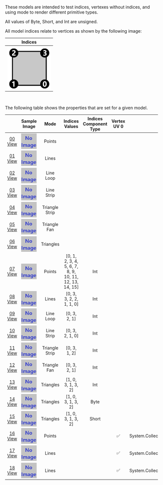 These models are intended to test indices, vertexes without indices, and using mode to render different primitive types.  

All values of Byte, Short, and Int are unsigned.  

All model indices relate to vertices as shown by the following image:  

Indices | 
:---: | 
<img src="Figures/Indices.png" height="144" width="144" align="middle"> |

<br>

The following table shows the properties that are set for a given model.  

|   | Sample Image | Mode | Indices Values | Indices Component Type | Vertex UV 0 | Vertex Normal | Vertex Tangent | Normal Texture |
| :---: | :---: | :---: | :---: | :---: | :---: | :---: | :---: | :---: |
| [00](Mesh_PrimitiveMode_00.gltf)<br>[View](https://bghgary.github.io/glTF-Asset-Generator/Preview/BabylonJS/?fileName=Mesh_PrimitiveMode_00.gltf) | [<img src="Thumbnails/Mesh_PrimitiveMode_00.png" align="middle">](SampleImages/Mesh_PrimitiveMode_00.png) | Points |   |   |   |   |   |   |
| [01](Mesh_PrimitiveMode_01.gltf)<br>[View](https://bghgary.github.io/glTF-Asset-Generator/Preview/BabylonJS/?fileName=Mesh_PrimitiveMode_01.gltf) | [<img src="Thumbnails/Mesh_PrimitiveMode_01.png" align="middle">](SampleImages/Mesh_PrimitiveMode_01.png) | Lines |   |   |   |   |   |   |
| [02](Mesh_PrimitiveMode_02.gltf)<br>[View](https://bghgary.github.io/glTF-Asset-Generator/Preview/BabylonJS/?fileName=Mesh_PrimitiveMode_02.gltf) | [<img src="Thumbnails/Mesh_PrimitiveMode_02.png" align="middle">](SampleImages/Mesh_PrimitiveMode_02.png) | Line Loop |   |   |   |   |   |   |
| [03](Mesh_PrimitiveMode_03.gltf)<br>[View](https://bghgary.github.io/glTF-Asset-Generator/Preview/BabylonJS/?fileName=Mesh_PrimitiveMode_03.gltf) | [<img src="Thumbnails/Mesh_PrimitiveMode_03.png" align="middle">](SampleImages/Mesh_PrimitiveMode_03.png) | Line Strip |   |   |   |   |   |   |
| [04](Mesh_PrimitiveMode_04.gltf)<br>[View](https://bghgary.github.io/glTF-Asset-Generator/Preview/BabylonJS/?fileName=Mesh_PrimitiveMode_04.gltf) | [<img src="Thumbnails/Mesh_PrimitiveMode_04.png" align="middle">](SampleImages/Mesh_PrimitiveMode_04.png) | Triangle Strip |   |   |   |   |   |   |
| [05](Mesh_PrimitiveMode_05.gltf)<br>[View](https://bghgary.github.io/glTF-Asset-Generator/Preview/BabylonJS/?fileName=Mesh_PrimitiveMode_05.gltf) | [<img src="Thumbnails/Mesh_PrimitiveMode_05.png" align="middle">](SampleImages/Mesh_PrimitiveMode_05.png) | Triangle Fan |   |   |   |   |   |   |
| [06](Mesh_PrimitiveMode_06.gltf)<br>[View](https://bghgary.github.io/glTF-Asset-Generator/Preview/BabylonJS/?fileName=Mesh_PrimitiveMode_06.gltf) | [<img src="Thumbnails/Mesh_PrimitiveMode_06.png" align="middle">](SampleImages/Mesh_PrimitiveMode_06.png) | Triangles |   |   |   |   |   |   |
| [07](Mesh_PrimitiveMode_07.gltf)<br>[View](https://bghgary.github.io/glTF-Asset-Generator/Preview/BabylonJS/?fileName=Mesh_PrimitiveMode_07.gltf) | [<img src="Thumbnails/Mesh_PrimitiveMode_07.png" align="middle">](SampleImages/Mesh_PrimitiveMode_07.png) | Points | [0, 1, 2, 3, 4, 5, 6, 7, 8, 9, 10, 11, 12, 13, 14, 15] | Int |   |   |   |   |
| [08](Mesh_PrimitiveMode_08.gltf)<br>[View](https://bghgary.github.io/glTF-Asset-Generator/Preview/BabylonJS/?fileName=Mesh_PrimitiveMode_08.gltf) | [<img src="Thumbnails/Mesh_PrimitiveMode_08.png" align="middle">](SampleImages/Mesh_PrimitiveMode_08.png) | Lines | [0, 3, 3, 2, 2, 1, 1, 0] | Int |   |   |   |   |
| [09](Mesh_PrimitiveMode_09.gltf)<br>[View](https://bghgary.github.io/glTF-Asset-Generator/Preview/BabylonJS/?fileName=Mesh_PrimitiveMode_09.gltf) | [<img src="Thumbnails/Mesh_PrimitiveMode_09.png" align="middle">](SampleImages/Mesh_PrimitiveMode_09.png) | Line Loop | [0, 3, 2, 1] | Int |   |   |   |   |
| [10](Mesh_PrimitiveMode_10.gltf)<br>[View](https://bghgary.github.io/glTF-Asset-Generator/Preview/BabylonJS/?fileName=Mesh_PrimitiveMode_10.gltf) | [<img src="Thumbnails/Mesh_PrimitiveMode_10.png" align="middle">](SampleImages/Mesh_PrimitiveMode_10.png) | Line Strip | [0, 3, 2, 1, 0] | Int |   |   |   |   |
| [11](Mesh_PrimitiveMode_11.gltf)<br>[View](https://bghgary.github.io/glTF-Asset-Generator/Preview/BabylonJS/?fileName=Mesh_PrimitiveMode_11.gltf) | [<img src="Thumbnails/Mesh_PrimitiveMode_11.png" align="middle">](SampleImages/Mesh_PrimitiveMode_11.png) | Triangle Strip | [0, 3, 1, 2] | Int |   |   |   |   |
| [12](Mesh_PrimitiveMode_12.gltf)<br>[View](https://bghgary.github.io/glTF-Asset-Generator/Preview/BabylonJS/?fileName=Mesh_PrimitiveMode_12.gltf) | [<img src="Thumbnails/Mesh_PrimitiveMode_12.png" align="middle">](SampleImages/Mesh_PrimitiveMode_12.png) | Triangle Fan | [0, 3, 2, 1] | Int |   |   |   |   |
| [13](Mesh_PrimitiveMode_13.gltf)<br>[View](https://bghgary.github.io/glTF-Asset-Generator/Preview/BabylonJS/?fileName=Mesh_PrimitiveMode_13.gltf) | [<img src="Thumbnails/Mesh_PrimitiveMode_13.png" align="middle">](SampleImages/Mesh_PrimitiveMode_13.png) | Triangles | [1, 0, 3, 1, 3, 2] | Int |   |   |   |   |
| [14](Mesh_PrimitiveMode_14.gltf)<br>[View](https://bghgary.github.io/glTF-Asset-Generator/Preview/BabylonJS/?fileName=Mesh_PrimitiveMode_14.gltf) | [<img src="Thumbnails/Mesh_PrimitiveMode_14.png" align="middle">](SampleImages/Mesh_PrimitiveMode_14.png) | Triangles | [1, 0, 3, 1, 3, 2] | Byte |   |   |   |   |
| [15](Mesh_PrimitiveMode_15.gltf)<br>[View](https://bghgary.github.io/glTF-Asset-Generator/Preview/BabylonJS/?fileName=Mesh_PrimitiveMode_15.gltf) | [<img src="Thumbnails/Mesh_PrimitiveMode_15.png" align="middle">](SampleImages/Mesh_PrimitiveMode_15.png) | Triangles | [1, 0, 3, 1, 3, 2] | Short |   |   |   |   |
| [16](Mesh_PrimitiveMode_16.gltf)<br>[View](https://bghgary.github.io/glTF-Asset-Generator/Preview/BabylonJS/?fileName=Mesh_PrimitiveMode_16.gltf) | [<img src="Thumbnails/Mesh_PrimitiveMode_16.png" align="middle">](SampleImages/Mesh_PrimitiveMode_16.png) | Points |   |   | :white_check_mark: | System.Collections.Generic.List`1[System.Collections.Generic.List`1[System.Numerics.Vector3]] |   |   |
| [17](Mesh_PrimitiveMode_17.gltf)<br>[View](https://bghgary.github.io/glTF-Asset-Generator/Preview/BabylonJS/?fileName=Mesh_PrimitiveMode_17.gltf) | [<img src="Thumbnails/Mesh_PrimitiveMode_17.png" align="middle">](SampleImages/Mesh_PrimitiveMode_17.png) | Lines |   |   | :white_check_mark: | System.Collections.Generic.List`1[System.Collections.Generic.List`1[System.Numerics.Vector3]] |   |   |
| [18](Mesh_PrimitiveMode_18.gltf)<br>[View](https://bghgary.github.io/glTF-Asset-Generator/Preview/BabylonJS/?fileName=Mesh_PrimitiveMode_18.gltf) | [<img src="Thumbnails/Mesh_PrimitiveMode_18.png" align="middle">](SampleImages/Mesh_PrimitiveMode_18.png) | Lines |   |   | :white_check_mark: | System.Collections.Generic.List`1[System.Collections.Generic.List`1[System.Numerics.Vector3]] | System.Collections.Generic.List`1[System.Collections.Generic.List`1[System.Numerics.Vector4]] | [<img src="Thumbnails/Normal_Plane.png" align="middle">](Textures/Normal_Plane.png) |
 
